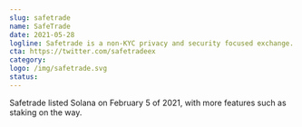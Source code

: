 ```yaml
---
slug: safetrade
name: SafeTrade
date: 2021-05-28
logline: Safetrade is a non-KYC privacy and security focused exchange.
cta: https://twitter.com/safetradeex
category: 
logo: /img/safetrade.svg
status: 
---
```


Safetrade listed Solana on February 5 of 2021, with more features such as staking on the way.